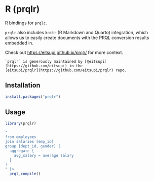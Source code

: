 # R (prqlr)

R bindings for `prqlc`.

`prqlr` also includes `knitr` (R Markdown and Quarto) integration, which allows
us to easily create documents with the PRQL conversion results embedded in.

Check out <https://eitsupi.github.io/prqlr/> for more context.

```admonish note
`prqlr` is generously maintained by [@eitsupi](https://github.com/eitsupi) in the
[eitsupi/prqlr](https://github.com/eitsupi/prqlr) repo.
```

## Installation

```r
install.packages("prqlr")
```

## Usage

```r
library(prqlr)

"
from employees
join salaries [emp_id]
group [dept_id, gender] (
  aggregate {
    avg_salary = average salary
  }
)
" |>
  prql_compile()
```

